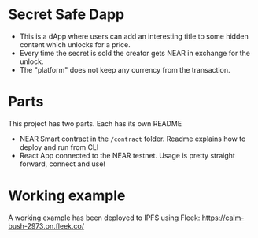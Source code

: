 # Secret Safe Dapp

- This is a dApp where users can add an interesting title to some hidden content which unlocks for a price.
- Every time the secret is sold the creator gets NEAR in exchange for the unlock.
- The "platform" does not keep any currency from the transaction.

# Parts

This project has two parts. Each has its own README

- NEAR Smart contract in the `/contract` folder. Readme explains how to deploy and run from CLI
- React App connected to the NEAR testnet. Usage is pretty straight forward, connect and use!

# Working example

A working example has been deployed to IPFS using Fleek: https://calm-bush-2973.on.fleek.co/
